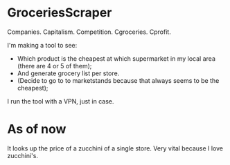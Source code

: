 # GroceriesScraper

Companies. Capitalism. Competition. Cgroceries. Cprofit.

I'm making a tool to see:
  - Which product is the cheapest at which supermarket in my local area (there are 4 or 5 of them);
  - And generate grocery list per store.
  - (Decide to go to to marketstands because that always seems to be the cheapest);
  
I run the tool with a VPN, just in case.

# As of now
It looks up the price of a zucchini of a single store.
Very vital because I love zucchini's.
